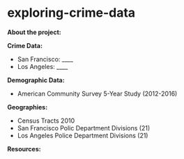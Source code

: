 # exploring-crime-data<br/>

<b>About the project:</b><br/>

<b>Crime Data:</b><br/>
- San Francisco: ____<br/>
- Los Angeles: ____<br/>

<b>Demographic Data:</b><br/>
- American Community Survey 5-Year Study (2012-2016) <br/>

<b>Geographies:</b><br/>
- Census Tracts 2010 <br/>
- San Francisco Polic Department Divisions (21) </br>
- Los Angeles Police Department Divisions (21) </br>

<b>Resources:</b><br/>
